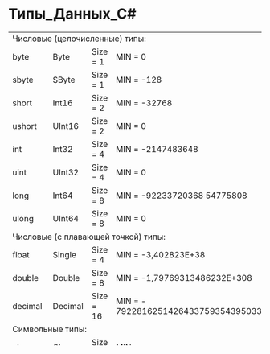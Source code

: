 <!DOCTYPE html>
<h1>Типы_Данных_С#</h1>

<table class="demoTable" style="height: 623px;">
<tbody>
<tr style="height: 17px;">
<td style="width: 672.438px; height: 17px;" colspan="5">Числовые (целочисленные) типы:</td>
</tr>
<tr style="height: 17px;">
<td style="width: 59.0375px; height: 17px;">byte</td>
<td style="width: 56.1375px; height: 17px;">Byte</td>
<td style="height: 17px; width: 29.0375px;">Size = 1</td>
<td style="width: 258.112px; height: 17px;">MIN = 0</td>
<td style="width: 258.112px; height: 17px;">MAX = 2555</td>
</tr>
<tr style="height: 17px;">
<td style="width: 59.0375px; height: 17px;">sbyte</td>
<td style="width: 56.1375px; height: 17px;">SByte</td>
<td style="height: 17px; width: 29.0375px;">Size = 1</td>
<td style="width: 258.112px; height: 17px;">MIN = -128</td>
<td style="width: 258.112px; height: 17px;">MAX = 127</td>
</tr>
<tr style="height: 17px;">
<td style="width: 59.0375px; height: 17px;">short</td>
<td style="width: 56.1375px; height: 17px;">Int16</td>
<td style="height: 17px; width: 29.0375px;">Size = 2</td>
<td style="width: 258.112px; height: 17px;">MIN = -32768</td>
<td style="width: 258.112px; height: 17px;">MAX = 32767</td>
</tr>
<tr style="height: 17px;">
<td style="width: 59.0375px; height: 17px;">ushort</td>
<td style="width: 56.1375px; height: 17px;">UInt16</td>
<td style="height: 17px; width: 29.0375px;">Size = 2</td>
<td style="width: 258.112px; height: 17px;">MIN = 0</td>
<td style="width: 258.112px; height: 17px;">MAX = 65535</td>
</tr>
<tr style="height: 17px;">
<td style="width: 59.0375px; height: 17px;">int</td>
<td style="width: 56.1375px; height: 17px;">Int32</td>
<td style="height: 17px; width: 29.0375px;">Size = 4</td>
<td style="width: 258.112px; height: 17px;">MIN = -2147483648</td>
<td style="width: 258.112px; height: 17px;">MAX = 2147483647</td>
</tr>
<tr style="height: 17px;">
<td style="width: 59.0375px; height: 17px;">uint</td>
<td style="width: 56.1375px; height: 17px;">UInt32</td>
<td style="height: 17px; width: 29.0375px;">Size = 4</td>
<td style="width: 258.112px; height: 17px;">MIN = 0</td>
<td style="width: 258.112px; height: 17px;">MAX = 4294967295</td>
</tr>
<tr style="height: 35px;">
<td style="width: 59.0375px; height: 35px;">long</td>
<td style="width: 56.1375px; height: 35px;">Int64</td>
<td style="height: 35px; width: 29.0375px;">Size = 8</td>
<td style="width: 258.112px; height: 35px;">MIN = -92233720368 54775808</td>
<td style="width: 258.112px; height: 35px;">MAX = 9223372036 854775807</td>
</tr>
<tr style="height: 35px;">
<td style="width: 59.0375px; height: 35px;">ulong</td>
<td style="width: 56.1375px; height: 35px;">UInt64</td>
<td style="height: 35px; width: 29.0375px;">Size = 8</td>
<td style="width: 258.112px; height: 35px;">MIN = 0</td>
<td style="width: 258.112px; height: 35px;">MAX = 1844674407 3709551615</td>
</tr>
<tr style="height: 17px;">
<td style="width: 672.438px; height: 17px;" colspan="5">Числовые (с плавающей точкой) типы:</td>
</tr>
<tr style="height: 35px;">
<td style="width: 59.0375px; height: 35px;">float</td>
<td style="width: 56.1375px; height: 35px;">Single</td>
<td style="width: 29.0375px; height: 35px;">Size = 4</td>
<td style="width: 258.112px; height: 35px;">MIN = -3,402823E+38</td>
<td style="width: 258.112px; height: 35px;">MAX = 3,402823E+38</td>
</tr>
<tr style="height: 35px;">
<td style="width: 59.0375px; height: 35px;">double</td>
<td style="width: 56.1375px; height: 35px;">Double</td>
<td style="width: 29.0375px; height: 35px;">Size = 8</td>
<td style="width: 258.112px; height: 35px;">MIN = -1,79769313486232E+308</td>
<td style="width: 258.112px; height: 35px;">MAX = 1,79769313486232E+308</td>
</tr>
<tr style="height: 52px;">
<td style="width: 59.0375px; height: 52px;">decimal</td>
<td style="width: 56.1375px; height: 52px;">Decimal</td>
<td style="width: 29.0375px; height: 52px;">Size = 16</td>
<td style="width: 258.112px; height: 52px;">MIN = - 79228162514264337593543950335</td>
<td style="width: 258.112px; height: 52px;">MAX = 79228162514264337593543950335</td>
</tr>
<tr style="height: 17px;">
<td style="width: 672.438px; height: 17px;" colspan="5">Символьные типы:</td>
</tr>
<tr style="height: 35px;">
<td style="width: 59.0375px; height: 35px;">char</td>
<td style="width: 56.1375px; height: 35px;">Char</td>
<td style="width: 29.0375px; height: 35px;">Size = 2</td>
<td style="width: 258.112px; height: 35px;">MIN =</td>
<td style="width: 258.112px; height: 35px;">MAX = ?</td>
</tr>
<tr style="height: 52px;">
<td style="width: 59.0375px; height: 52px;">string</td>
<td style="width: 56.1375px; height: 52px;">String</td>
<td style="width: 29.0375px; height: 52px;">Size = N/A</td>
<td style="width: 258.112px; height: 52px;">MIN = N/A</td>
<td style="width: 258.112px; height: 52px;">MAX = N/A</td>
</tr>
<tr style="height: 17px;">
<td style="width: 672.438px; height: 17px;" colspan="5">Логический тип:</td>
</tr>
<tr style="height: 35px;">
<td style="width: 59.0375px; height: 35px;">bool</td>
<td style="width: 56.1375px; height: 35px;">Boolean</td>
<td style="width: 29.0375px; height: 35px;">Size = 1</td>
<td style="width: 258.112px; height: 35px;">MIN = False</td>
<td style="width: 258.112px; height: 35px;">MAX = True</td>
</tr>
<tr style="height: 17px;">
<td style="width: 672.438px; height: 17px;" colspan="5">Особые типы:</td>
</tr>
<tr style="height: 52px;">
<td style="width: 59.0375px; height: 52px;">object</td>
<td style="width: 56.1375px; height: 52px;">Object</td>
<td style="width: 29.0375px; height: 52px;">Size = N/A</td>
<td style="width: 258.112px; height: 52px;">MIN = N/A</td>
<td style="width: 258.112px; height: 52px;">MAX = N/A</td>
</tr>
<tr style="height: 52px;">
<td style="width: 59.0375px; height: 52px;">dynamic</td>
<td style="width: 56.1375px; height: 52px;">N/A</td>
<td style="width: 29.0375px; height: 52px;">Size = N/A</td>
<td style="width: 258.112px; height: 52px;">MIN = N/A</td>
<td style="width: 258.112px; height: 52px;">MAX = N/A</td>
</tr>
</tbody>
</table>
<p></p>
